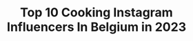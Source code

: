 ---
title: Top 10 Cooking Instagram Influencers In Belgium in 2023
description: >-
  Find top cooking Instagram influencers in Belgium in 2023. Most popular hashtags: #fitness #food #belgianfoodie #foodie.
platform: Instagram
hits: 45
text_top: Analyze the most popular Instagram accounts on inBeat.
text_bottom: inBeat aggregates 45 Instagram influencers like this in Belgium for you to collaborate.
profiles:
  - username: "lafilleagateaux"
    fullname: >-
      Kristel - Travel Blogger
    bio: >-
      Travel, lifestyle & food blogger 🌍 Content Creator 💫 Story Teller 💫 Book writer 📍Bxl but wanderlust spirit 🗺 🔜 Italy 👇🏻
    location: "Belgium"
    followers: 33395
    engagement: 137
    commentsToLikes: 0.066121
    id: ck13anyz9rbif0i198idr8gqq
    verified: false
    hashtags: "#ootdfashion, #food, #vegan, #foodie"
  - username: "michielw24"
    fullname: >-
      MICHIEL🤘🏼
    bio: >-
      FOUNDER 🇧🇪 Belgian Power Team 🇧🇪 ONE LIFE, LIVE IT ————— Nutrition Workouts Lifestyle ————— | LIVE YOUR PASSION |
    location: "Belgium"
    followers: 7063
    engagement: 693
    commentsToLikes: 0.023958
    id: ckapcej6o3htm0i78zpu7p1s8
    verified: false
    hashtags: "#ootd, #fitness, #business, #goals"
  - username: "debby_the_chocoholic"
    fullname: >-
      ZEN WITH DEBBY 🌺 Yoga & Food
    bio: >-
      🧘🏻‍♀️ YouTube: 𝐙𝐞𝐧 𝗪𝐢𝐭𝐡 𝐃𝐞𝐛𝐛𝐲 🤸🏻‍♀️ Yoga & POP Pilates Teacher⁣⁣ 🥰 In love with @theofficialmrboyfriend 🐾 Cat Mom of 2 🍫 Chocolate lover
    location: "Belgium"
    followers: 30558
    engagement: 446
    commentsToLikes: 0.060045
    id: ck0u1mk1nx9ka0i19juor7rxb
    verified: false
    hashtags: "#heartopener, #budgetcooking, #belgianchocolate, #belgianfoodie"
  - username: "welowcook"
    fullname: >-
      WelOwcook ~ Food Blogger
    bio: >-
      🇧🇪Belgian 🇧🇪 〰️ 🥰 #food addict 〰️ 👩‍🍳 They said «  Eat your colours » and here I am 🍴
    location: "Belgium"
    followers: 8505
    engagement: 426
    commentsToLikes: 0.077704
    id: ck13d6g8p3wqd0i19oxcl6olh
    verified: false
    hashtags: "#rice, #cuisinesimple, #legumesdesaison, #regimeusemotiv"
  - username: "naturellebynatalia"
    fullname: >-
      Naturelle by Natalia
    bio: >-
      ♡Recipe developer ♡freelance food stylist ♡ceramics, soaps, props ♡traveller naturellebynatalia.com Belgium
    location: "Belgium"
    followers: 10207
    engagement: 590
    commentsToLikes: 0.215281
    id: ck5c0dklqsxlt0i115g2doh5u
    verified: false
    hashtags: "#myquietbeauty, #gloobyfood, #veganfood, #firstweeat"
  - username: "hoppy_franky"
    fullname: >-
      Frank
    bio: >-
      Belgium | zythologist | beer minded 🍺 | hoppy attitude | Belgian beer culture 🇧🇪 | nature/hiking | Nikon D7500 | untappd: hoppy_franky
    location: "Belgium"
    followers: 7925
    engagement: 561
    commentsToLikes: 0.013366
    id: ck5c02yadsc520i117shqpjd6
    verified: false
    hashtags: "#belgianbeerculture, #beerme, #beerenvy, #beeroclock"
  - username: "ww2tanksdaily"
    fullname: >-
      Tanks | VP Of Historians Union
    bio: >-
      @historians_union_main < Came To Show Tanks & History 🌎 Non-political DISCLAIMER I DO NOT OWN ANY PICTURES I ONLY SHOW THEM
    location: "Belgium"
    followers: 18502
    engagement: 422
    commentsToLikes: 0.010403
    id: ck5caoqjcdtst0i113hjs5byv
    verified: false
    hashtags: "#historical, #american, #america, #wwii"
  - username: "alihealth_1"
    fullname: >-
      Ali Health | Online Coach
    bio: >-
      @xxlnutrition athlete 9 times overall champ 🥇 🇦🇫🇧🇪 Join my online coaching team 👇🏼
    location: "Belgium"
    followers: 112196
    engagement: 503
    commentsToLikes: 0.018008
    id: ck5ca6efzcsdr0i11x61122fr
    verified: false
    hashtags: "#bodybuilding, #pictureoftheday, #fitness, #fitnessmodel"
  - username: "justinedejonckheere"
    fullname: >-
      JUSTINE DE JONCKHEERE 🇧🇪
    bio: >-
      • Presenter/host (TV + corporate) • Voice-over • Model • Actress • Miss Belgium -> Info/bookings:
    location: "Belgium"
    followers: 81555
    engagement: 345
    commentsToLikes: 0.057831
    id: ck14kt96ur7e20i19fwtj02o5
    verified: true
    hashtags: "#staycation, #vacay, #tb, #liujo"
  - username: "sunlight_seeker"
    fullname: >-
      Sunshine Travels w/ Jetske 🌈
    bio: >-
      NICU nurse by day 👩‍⚕️ ~ Sunlight lover at VACATION 😎 . 🌍Belgian Girl ✈ always looking for the next trip☀️ in love since 2011, K.💖
    location: "Belgium"
    followers: 4183
    engagement: 1309
    commentsToLikes: 0.204168
    id: ckaoyoog3iell0i78aautde8p
    verified: false
    hashtags: "#girltraveling, #sunshineismydrug, #sunaddict, #domenicanrepublic"
---